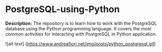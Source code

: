 # PostgreSQL-using-Python
**Description:** 
The repository is to learn how to work with the PostgreSQL database using the Python programming language. 
It covers the most common activities for interacting with PostgreSQL in Python application.

![alt text]
(https://www.andreafiori.net/img/posts/python_postgresql.gif)
